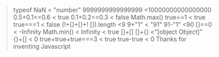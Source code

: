 
> typeof NaN
< "number"
> 9999999999999999
<10000000000000000
> 0.5+0.1==0.6
< true
> 0.1+0.2==0.3
< false
> Math.max()
> true==1
< true
> true===1
<
false
> (!+[]+[]+! []).length
<9
> 9+"1"
< "91"
> 91-"1"
<90
> []==0
< -Infinity
> Math.min()
< Infinity
< true
> []+[]
> []+{}
<"[object Object]"
> {}+[]
< 0
> true+true+true===3
< true
> true-true
< 0
Thanks for inventing Javascript